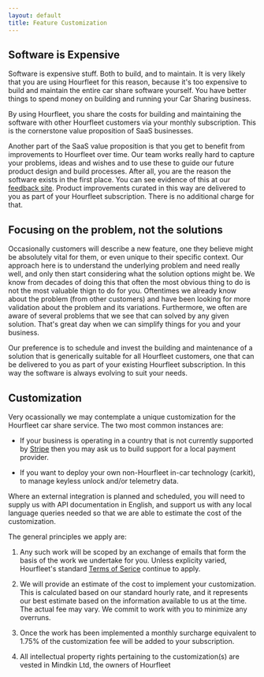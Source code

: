 ```yaml
---
layout: default
title: Feature Customization
---
```


## Software is Expensive

Software is expensive stuff. Both to build, and to maintain. It is very likely that you are using Hourfleet for this reason, because it's too expensive to build and maintain the entire car share software yourself. You have better things to spend money on building and running your Car Sharing business. 

By using Hourfleet, you share the costs for building and maintaining the software with other Hourfleet customers via your monthly subscription. This is the cornerstone value proposition of SaaS businesses.  

Another part of the SaaS value proposition is that you get to benefit from improvements to Hourfleet over time. Our team works really hard to capture your problems, ideas and wishes and to use these to guide our future product design and build processes. After all, you are the reason the software exists in the first place. You can see evidence of this at our [feedback site](http://feedback.hourfleet.com). Product improvements curated in this way are delivered to you as part of your Hourfleet subscription. There is no additional charge for that.

## Focusing on the problem, not the solutions

Occasionally customers will describe a new feature, one they believe might be absolutely vital for them, or even unique to their specific context. Our approach here is to understand the underlying problem and need really well, and only then start considering what the solution options might be. We know from decades of doing this that often the most obvious thing to do is not the most valuable thign to do for you. Oftentimes we already know about the problem (from other customers) and have been looking for more validation about the problem and its variations. Furthermore, we often are aware of several problems that we see that can solved by any given solution. That's great day when we can simplify things for you and your business.

Our preference is to schedule and invest the building and maintenance of a solution that is generically suitable for all Hourfleet customers, one that can be delivered to you as part of your existing Hourfleet subscription. In this way the software is always evolving to suit your needs.

## Customization  

Very ocassionally we may contemplate a unique customization for the Hourfleet car share service. The two most common instances are: 

- If your business is operating in a country that is not currently supported by [Stripe](https://stripe.com/global) then you may ask us to build support for a local payment provider.

- If you want to deploy your own non-Hourfleet in-car technology (carkit), to manage keyless unlock and/or telemetry data.

Where an external integration is planned and scheduled, you will need to supply us with API documentation in English, and support us with any local language queries needed so that we are able to estimate the cost of the customization.

The general principles we apply are:

1. Any such work will be scoped by an exchange of emails that form the basis of the work we undertake for you. Unless explicity varied, Hourfleet's standard [Terms of Serice](https://www.wix.hourfleet.com/terms) continue to apply.

1. We will provide an estimate of the cost to implement your customization. This is calculated based on our standard hourly rate, and it represents our best estimate based on the information available to us at the time. The actual fee may vary. We commit to work with you to minimize any overruns.

1. Once the work has been implemented a monthly surcharge equivalent to 1.75% of the customization fee will be added to your subscription. 

1. All intellectual property rights pertaining to the customization(s) are vested in Mindkin Ltd, the owners of Hourfleet  

